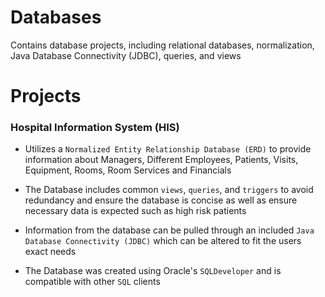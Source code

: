 # Databases
Contains database projects, including relational databases, normalization, Java Database Connectivity (JDBC), queries, and views

# Projects

### Hospital Information System (HIS)

 * Utilizes a `Normalized Entity Relationship Database (ERD)` to provide information about Managers, Different Employees, Patients, Visits, Equipment, Rooms, Room Services and Financials

 * The Database includes common `views`, `queries`, and `triggers` to avoid redundancy and ensure the database is concise as well as ensure necessary data is expected such as high risk patients

 * Information from the database can be pulled through an included `Java Database Connectivity (JDBC)` which can be altered to fit the users exact needs

 * The Database was created using Oracle's `SQLDeveloper` and is compatible with other `SQL` clients